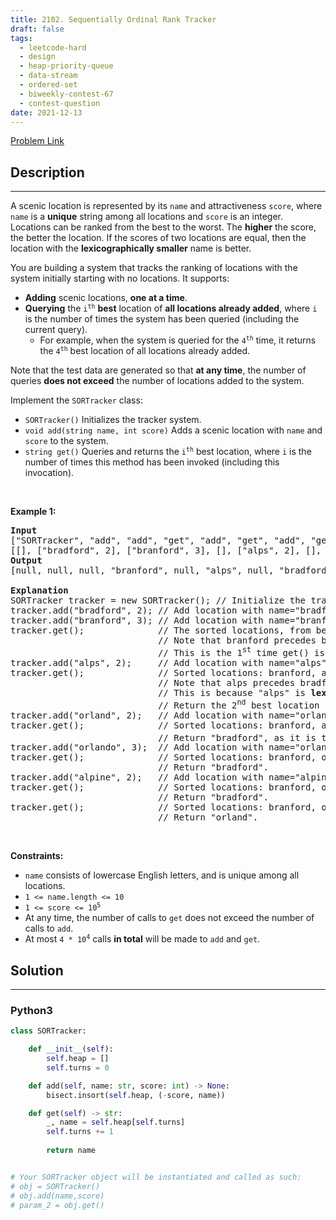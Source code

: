 ```yaml
---
title: 2102. Sequentially Ordinal Rank Tracker
draft: false
tags: 
  - leetcode-hard
  - design
  - heap-priority-queue
  - data-stream
  - ordered-set
  - biweekly-contest-67
  - contest-question
date: 2021-12-13
---
```


[Problem Link](https://leetcode.com/problems/sequentially-ordinal-rank-tracker/)

## Description

---
<p>A scenic location is represented by its <code>name</code> and attractiveness <code>score</code>, where <code>name</code> is a <strong>unique</strong> string among all locations and <code>score</code> is an integer. Locations can be ranked from the best to the worst. The <strong>higher</strong> the score, the better the location. If the scores of two locations are equal, then the location with the <strong>lexicographically smaller</strong> name is better.</p>

<p>You are building a system that tracks the ranking of locations with the system initially starting with no locations. It supports:</p>

<ul>
	<li><strong>Adding</strong> scenic locations, <strong>one at a time</strong>.</li>
	<li><strong>Querying</strong> the <code>i<sup>th</sup></code> <strong>best</strong> location of <strong>all locations already added</strong>, where <code>i</code> is the number of times the system has been queried (including the current query).
	<ul>
		<li>For example, when the system is queried for the <code>4<sup>th</sup></code> time, it returns the <code>4<sup>th</sup></code> best location of all locations already added.</li>
	</ul>
	</li>
</ul>

<p>Note that the test data are generated so that <strong>at any time</strong>, the number of queries <strong>does not exceed</strong> the number of locations added to the system.</p>

<p>Implement the <code>SORTracker</code> class:</p>

<ul>
	<li><code>SORTracker()</code> Initializes the tracker system.</li>
	<li><code>void add(string name, int score)</code> Adds a scenic location with <code>name</code> and <code>score</code> to the system.</li>
	<li><code>string get()</code> Queries and returns the <code>i<sup>th</sup></code> best location, where <code>i</code> is the number of times this method has been invoked (including this invocation).</li>
</ul>

<p>&nbsp;</p>
<p><strong class="example">Example 1:</strong></p>

<pre>
<strong>Input</strong>
[&quot;SORTracker&quot;, &quot;add&quot;, &quot;add&quot;, &quot;get&quot;, &quot;add&quot;, &quot;get&quot;, &quot;add&quot;, &quot;get&quot;, &quot;add&quot;, &quot;get&quot;, &quot;add&quot;, &quot;get&quot;, &quot;get&quot;]
[[], [&quot;bradford&quot;, 2], [&quot;branford&quot;, 3], [], [&quot;alps&quot;, 2], [], [&quot;orland&quot;, 2], [], [&quot;orlando&quot;, 3], [], [&quot;alpine&quot;, 2], [], []]
<strong>Output</strong>
[null, null, null, &quot;branford&quot;, null, &quot;alps&quot;, null, &quot;bradford&quot;, null, &quot;bradford&quot;, null, &quot;bradford&quot;, &quot;orland&quot;]

<strong>Explanation</strong>
SORTracker tracker = new SORTracker(); // Initialize the tracker system.
tracker.add(&quot;bradford&quot;, 2); // Add location with name=&quot;bradford&quot; and score=2 to the system.
tracker.add(&quot;branford&quot;, 3); // Add location with name=&quot;branford&quot; and score=3 to the system.
tracker.get();              // The sorted locations, from best to worst, are: branford, bradford.
                            // Note that branford precedes bradford due to its <strong>higher score</strong> (3 &gt; 2).
                            // This is the 1<sup>st</sup> time get() is called, so return the best location: &quot;branford&quot;.
tracker.add(&quot;alps&quot;, 2);     // Add location with name=&quot;alps&quot; and score=2 to the system.
tracker.get();              // Sorted locations: branford, alps, bradford.
                            // Note that alps precedes bradford even though they have the same score (2).
                            // This is because &quot;alps&quot; is <strong>lexicographically smaller</strong> than &quot;bradford&quot;.
                            // Return the 2<sup>nd</sup> best location &quot;alps&quot;, as it is the 2<sup>nd</sup> time get() is called.
tracker.add(&quot;orland&quot;, 2);   // Add location with name=&quot;orland&quot; and score=2 to the system.
tracker.get();              // Sorted locations: branford, alps, bradford, orland.
                            // Return &quot;bradford&quot;, as it is the 3<sup>rd</sup> time get() is called.
tracker.add(&quot;orlando&quot;, 3);  // Add location with name=&quot;orlando&quot; and score=3 to the system.
tracker.get();              // Sorted locations: branford, orlando, alps, bradford, orland.
                            // Return &quot;bradford&quot;.
tracker.add(&quot;alpine&quot;, 2);   // Add location with name=&quot;alpine&quot; and score=2 to the system.
tracker.get();              // Sorted locations: branford, orlando, alpine, alps, bradford, orland.
                            // Return &quot;bradford&quot;.
tracker.get();              // Sorted locations: branford, orlando, alpine, alps, bradford, orland.
                            // Return &quot;orland&quot;.
</pre>

<p>&nbsp;</p>
<p><strong>Constraints:</strong></p>

<ul>
	<li><code>name</code> consists of lowercase English letters, and is unique among all locations.</li>
	<li><code>1 &lt;= name.length &lt;= 10</code></li>
	<li><code>1 &lt;= score &lt;= 10<sup>5</sup></code></li>
	<li>At any time, the number of calls to <code>get</code> does not exceed the number of calls to <code>add</code>.</li>
	<li>At most <code>4 * 10<sup>4</sup></code> calls <strong>in total</strong> will be made to <code>add</code> and <code>get</code>.</li>
</ul>


## Solution

---
### Python3
``` py title='sequentially-ordinal-rank-tracker'
class SORTracker:

    def __init__(self):
        self.heap = []
        self.turns = 0

    def add(self, name: str, score: int) -> None:
        bisect.insort(self.heap, (-score, name))

    def get(self) -> str:
        _, name = self.heap[self.turns]
        self.turns += 1
        
        return name


# Your SORTracker object will be instantiated and called as such:
# obj = SORTracker()
# obj.add(name,score)
# param_2 = obj.get()
```

